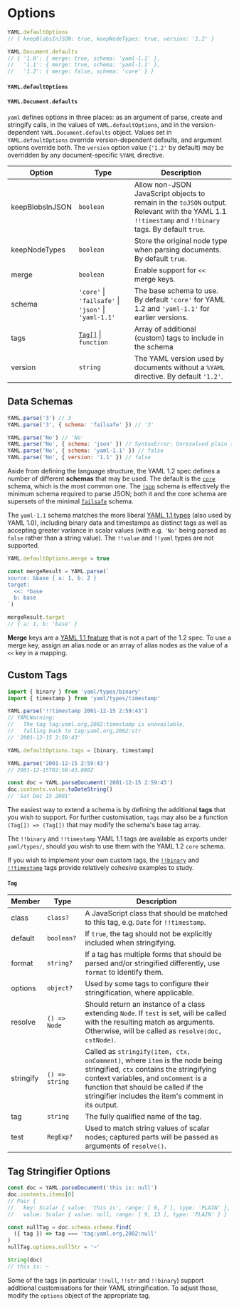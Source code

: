 # Options

```js
YAML.defaultOptions
// { keepBlobsInJSON: true, keepNodeTypes: true, version: '1.2' }

YAML.Document.defaults
// { '1.0': { merge: true, schema: 'yaml-1.1' },
//   '1.1': { merge: true, schema: 'yaml-1.1' },
//   '1.2': { merge: false, schema: 'core' } }
```

#### `YAML.defaultOptions`

#### `YAML.Document.defaults`

`yaml` defines options in three places: as an argument of parse, create and stringify calls, in the values of `YAML.defaultOptions`, and in the version-dependent `YAML.Document.defaults` object. Values set in `YAML.defaultOptions` override version-dependent defaults, and argument options override both. The `version` option value (`'1.2'` by default) may be overridden by any document-specific `%YAML` directive.

| Option          | Type                                                             | Description                                                                                                                                          |
| --------------- | ---------------------------------------------------------------- | ---------------------------------------------------------------------------------------------------------------------------------------------------- |
| keepBlobsInJSON | `boolean`                                                        | Allow non-JSON JavaScript objects to remain in the `toJSON` output. Relevant with the YAML 1.1 `!!timestamp` and `!!binary` tags. By default `true`. |
| keepNodeTypes   | `boolean`                                                        | Store the original node type when parsing documents. By default `true`.                                                                              |
| merge           | `boolean`                                                        | Enable support for `<<` merge keys.                                                                                                                  |
| schema          | `'core'` &vert; `'failsafe'` &vert; `'json'` &vert; `'yaml-1.1'` | The base schema to use. By default `'core'` for YAML 1.2 and `'yaml-1.1'` for earlier versions.                                                      |
| tags            | [`Tag[]`](#tag) &vert; `function`                                | Array of additional (custom) tags to include in the schema                                                                                           |
| version         | `string`                                                         | The YAML version used by documents without a `%YAML` directive. By default `'1.2'`.                                                                  |

## Data Schemas

```js
YAML.parse('3') // 3
YAML.parse('3', { schema: 'failsafe' }) // '3'

YAML.parse('No') // 'No'
YAML.parse('No', { schema: 'json' }) // SyntaxError: Unresolved plain scalar "No"
YAML.parse('No', { schema: 'yaml-1.1' }) // false
YAML.parse('No', { version: '1.1' }) // false
```

Aside from defining the language structure, the YAML 1.2 spec defines a number of different **schemas** that may be used. The default is the [`core`](http://yaml.org/spec/1.2/spec.html#id2804923) schema, which is the most common one. The [`json`](http://yaml.org/spec/1.2/spec.html#id2803231) schema is effectively the minimum schema required to parse JSON; both it and the core schema are supersets of the minimal [`failsafe`](http://yaml.org/spec/1.2/spec.html#id2802346) schema.

The `yaml-1.1` schema matches the more liberal [YAML 1.1 types](http://yaml.org/type/) (also used by YAML 1.0), including binary data and timestamps as distinct tags as well as accepting greater variance in scalar values (with e.g. `'No'` being parsed as `false` rather than a string value). The `!!value` and `!!yaml` types are not supported.

```js
YAML.defaultOptions.merge = true

const mergeResult = YAML.parse(`
source: &base { a: 1, b: 2 }
target:
  <<: *base
  b: base
`)

mergeResult.target
// { a: 1, b: 'base' }
```

**Merge** keys are a [YAML 1.1 feature](http://yaml.org/type/merge.html) that is not a part of the 1.2 spec. To use a merge key, assign an alias node or an array of alias nodes as the value of a `<<` key in a mapping.

## Custom Tags

```js
import { binary } from 'yaml/types/binary'
import { timestamp } from 'yaml/types/timestamp'

YAML.parse('!!timestamp 2001-12-15 2:59:43')
// YAMLWarning:
//   The tag tag:yaml.org,2002:timestamp is unavailable,
//   falling back to tag:yaml.org,2002:str
// '2001-12-15 2:59:43'

YAML.defaultOptions.tags = [binary, timestamp]

YAML.parse('2001-12-15 2:59:43')
// 2001-12-15T02:59:43.000Z

const doc = YAML.parseDocument('2001-12-15 2:59:43')
doc.contents.value.toDateString()
// 'Sat Dec 15 2001'
```

The easiest way to extend a schema is by defining the additional **tags** that you wish to support. For further customisation, `tags` may also be a function `(Tag[]) => (Tag[])` that may modify the schema's base tag array.

The `!!binary` and `!!timestamp` YAML 1.1 tags are available as exports under `yaml/types/`, should you wish to use them with the YAML 1.2 `core` schema.

If you wish to implement your own custom tags, the [`!!binary`](https://github.com/eemeli/yaml/blob/master/src/schema/_binary.js) and [`!!timestamp`](https://github.com/eemeli/yaml/blob/master/src/schema/_timestamp.js) tags provide relatively cohesive examples to study.

<h4 id="tag" style="clear:both"><code>Tag</code></h4>

| Member    | Type           | Description                                                                                                                                                                                                                                                   |
| --------- | -------------- | ------------------------------------------------------------------------------------------------------------------------------------------------------------------------------------------------------------------------------------------------------------- |
| class     | `class?`       | A JavaScript class that should be matched to this tag, e.g. `Date` for `!!timestamp`.                                                                                                                                                                         |
| default   | `boolean?`     | If `true`, the tag should not be explicitly included when stringifying.                                                                                                                                                                                       |
| format    | `string?`      | If a tag has multiple forms that should be parsed and/or stringified differently, use `format` to identify them.                                                                                                                                              |
| options   | `object?`      | Used by some tags to configure their stringification, where applicable.                                                                                                                                                                                       |
| resolve   | `() => Node`   | Should return an instance of a class extending `Node`. If `test` is set, will be called with the resulting match as arguments. Otherwise, will be called as `resolve(doc, cstNode)`.                                                                          |
| stringify | `() => string` | Called as `stringify(item, ctx, onComment)`, where `item` is the node being stringified, `ctx` contains the stringifying context variables, and `onComment` is a function that should be called if the stringifier includes the item's comment in its output. |
| tag       | `string`       | The fully qualified name of the tag.                                                                                                                                                                                                                          |
| test      | `RegExp?`      | Used to match string values of scalar nodes; captured parts will be passed as arguments of `resolve()`.                                                                                                                                                       |

## Tag Stringifier Options

```js
const doc = YAML.parseDocument('this is: null')
doc.contents.items[0]
// Pair {
//   key: Scalar { value: 'this is', range: [ 0, 7 ], type: 'PLAIN' },
//   value: Scalar { value: null, range: [ 9, 13 ], type: 'PLAIN' } }

const nullTag = doc.schema.schema.find(
  ({ tag }) => tag === 'tag:yaml.org,2002:null'
)
nullTag.options.nullStr = '~'

String(doc)
// this is: ~
```

Some of the tags (in particular `!!null`, `!!str` and `!!binary`) support additional customisations for their YAML stringification. To adjust those, modify the `options` object of the appropriate tag.
